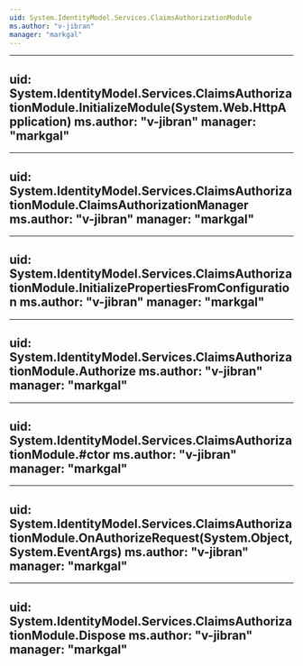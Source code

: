 ```yaml
---
uid: System.IdentityModel.Services.ClaimsAuthorizationModule
ms.author: "v-jibran"
manager: "markgal"
---
```


---
uid: System.IdentityModel.Services.ClaimsAuthorizationModule.InitializeModule(System.Web.HttpApplication)
ms.author: "v-jibran"
manager: "markgal"
---

---
uid: System.IdentityModel.Services.ClaimsAuthorizationModule.ClaimsAuthorizationManager
ms.author: "v-jibran"
manager: "markgal"
---

---
uid: System.IdentityModel.Services.ClaimsAuthorizationModule.InitializePropertiesFromConfiguration
ms.author: "v-jibran"
manager: "markgal"
---

---
uid: System.IdentityModel.Services.ClaimsAuthorizationModule.Authorize
ms.author: "v-jibran"
manager: "markgal"
---

---
uid: System.IdentityModel.Services.ClaimsAuthorizationModule.#ctor
ms.author: "v-jibran"
manager: "markgal"
---

---
uid: System.IdentityModel.Services.ClaimsAuthorizationModule.OnAuthorizeRequest(System.Object,System.EventArgs)
ms.author: "v-jibran"
manager: "markgal"
---

---
uid: System.IdentityModel.Services.ClaimsAuthorizationModule.Dispose
ms.author: "v-jibran"
manager: "markgal"
---
